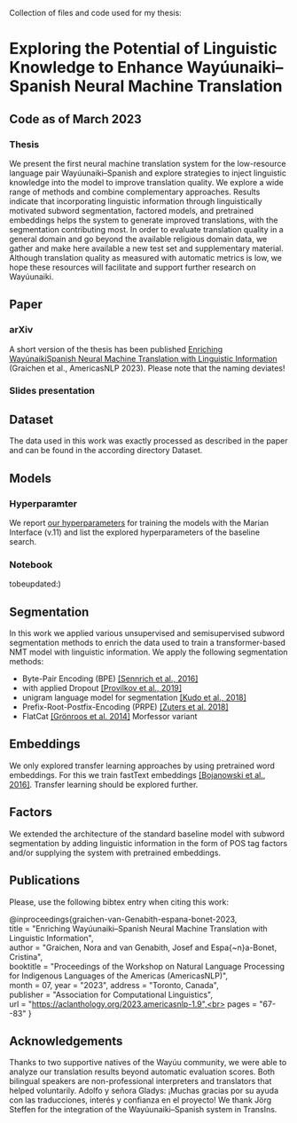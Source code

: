 Collection of files and code used for my thesis: 

# Exploring the Potential of Linguistic Knowledge to Enhance Wayúunaiki–Spanish Neural Machine Translation

## Code as of March 2023

### Thesis

We present the first neural machine translation system for the low-resource language pair Wayúunaiki–Spanish and explore strategies to inject linguistic knowledge into the model to improve translation quality. We explore a wide range of methods and combine complementary approaches. Results indicate that incorporating linguistic information through linguistically motivated subword segmentation, factored models, and pretrained embeddings helps the system to generate improved translations, with the segmentation contributing most. In order to evaluate translation quality in a general domain and go beyond the available religious domain data, we gather and make here available a new test set and supplementary material. Although translation quality as measured with automatic metrics is low, we hope these resources will facilitate and support further research on Wayúunaiki.


## Paper

### arXiv
A short version of the thesis has been published [Enriching WayúnaikiSpanish Neural Machine Translation with Linguistic Information](https://aclanthology.org/2023.americasnlp-1.9) (Graichen et al., AmericasNLP 2023). Please note that the naming deviates!


### Slides presentation

## Dataset
The data used in this work was exactly processed as described in the paper and can be found in the according directory Dataset.


## Models

### Hyperparamter

We report [our hyperparameters](https://docs.google.com/spreadsheets/d/1A6sTnDGqX4cKL07LO5XxKhAsR7Iq7wk7wLSmZtTUB1Y/edit?usp=sharing) for training the models with the Marian Interface (v.11) and list the explored hyperparameters of the baseline search.

### Notebook
tobeupdated:)

## Segmentation

In this work we applied various unsupervised and semisupervised subword segmentation methods to enrich the data used to train a transformer-based
NMT model with linguistic information. We apply the following segmentation methods:
- Byte-Pair Encoding (BPE) [[Sennrich et al., 2016]](https://doi.org/10.18653/v1/P16-1162)
- with applied Dropout [[Provilkov et al., 2019]](https://doi.org/10.18653/v1/2020.acl-main.170)
- unigram language model for segmentation [[Kudo et al., 2018]](https://doi.org/10.18653/v1/P18-1007)
- Prefix-Root-Postfix-Encoding (PRPE) [[Zuters et al. 2018]](https://doi.org/10.1007/978-3-319-97571-9_23)
- FlatCat [[Grönroos et al. 2014]](https://aclanthology.org/C14-1111) Morfessor variant

## Embeddings
We only explored transfer learning approaches by using pretrained word embeddings.  For this we train fastText embeddings [[Bojanowski et al., 2016]](https://doi.org/10.1162/tacl_a_00051). Transfer learning should be explored further.

## Factors
We extended the architecture of the standard baseline model with subword segmentation by adding linguistic information in the form of POS tag factors and/or supplying the system with pretrained embeddings.


## Publications

Please, use the following bibtex entry when citing this work:

@inproceedings{graichen-van-Genabith-espana-bonet-2023,<br>
    title = "Enriching Wayúunaiki–Spanish Neural Machine Translation with Linguistic Information",<br>
    author = "Graichen, Nora and van Genabith, Josef and Espa{\~n}a-Bonet, Cristina",<br>
    booktitle = "Proceedings of the Workshop on Natural Language Processing for Indigenous Languages of the Americas (AmericasNLP)",<br>
    month = 07,
    year = "2023",
    address = "Toronto, Canada",<br>
    publisher = "Association for Computational Linguistics",<br>
    url = "https://aclanthology.org/2023.americasnlp-1.9",<br>
    pages = "67--83"
}


## Acknowledgements
Thanks to two supportive natives of the Wayúu community, we were able to analyze our translation results beyond automatic evaluation scores. Both bilingual speakers are non-professional interpreters and translators that helped voluntarily. Adolfo y señora Gladys: ¡Muchas gracias por su ayuda con las traducciones, interés y confianza en el proyecto!
We thank Jörg Steffen for the integration of the Wayúunaiki–Spanish system in TransIns.

